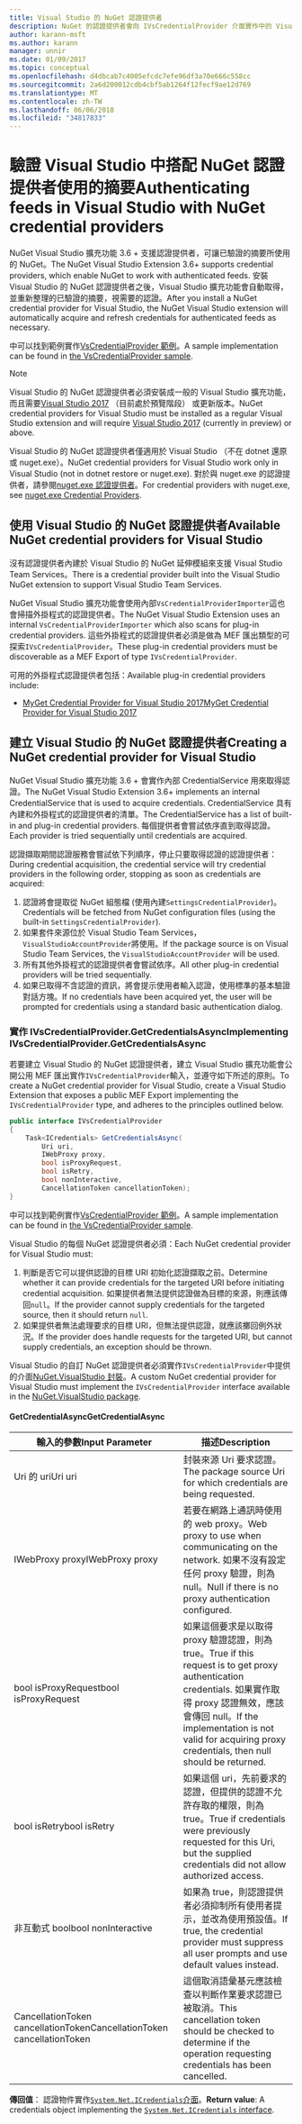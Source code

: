 ```yaml
---
title: Visual Studio 的 NuGet 認證提供者
description: NuGet 的認證提供者會向 IVsCredentialProvider 介面實作中的 Visual Studio 擴充功能的摘要。
author: karann-msft
ms.author: karann
manager: unnir
ms.date: 01/09/2017
ms.topic: conceptual
ms.openlocfilehash: d4dbcab7c4005efcdc7efe96df3a70e666c558cc
ms.sourcegitcommit: 2a6d200012cdb4cbf5ab1264f12fecf9ae12d769
ms.translationtype: MT
ms.contentlocale: zh-TW
ms.lasthandoff: 06/06/2018
ms.locfileid: "34817833"
---
```

# <a name="authenticating-feeds-in-visual-studio-with-nuget-credential-providers"></a><span data-ttu-id="e8a28-103">驗證 Visual Studio 中搭配 NuGet 認證提供者使用的摘要</span><span class="sxs-lookup"><span data-stu-id="e8a28-103">Authenticating feeds in Visual Studio with NuGet credential providers</span></span>

<span data-ttu-id="e8a28-104">NuGet Visual Studio 擴充功能 3.6 + 支援認證提供者，可讓已驗證的摘要所使用的 NuGet。</span><span class="sxs-lookup"><span data-stu-id="e8a28-104">The NuGet Visual Studio Extension 3.6+ supports credential providers, which enable NuGet to work with authenticated feeds.</span></span>
<span data-ttu-id="e8a28-105">安裝 Visual Studio 的 NuGet 認證提供者之後，Visual Studio 擴充功能會自動取得，並重新整理的已驗證的摘要，視需要的認證。</span><span class="sxs-lookup"><span data-stu-id="e8a28-105">After you install a NuGet credential provider for Visual Studio, the NuGet Visual Studio extension will automatically acquire and refresh credentials for authenticated feeds as necessary.</span></span>

<span data-ttu-id="e8a28-106">中可以找到範例實作[VsCredentialProvider 範例](https://github.com/NuGet/Samples/tree/master/VsCredentialProvider)。</span><span class="sxs-lookup"><span data-stu-id="e8a28-106">A sample implementation can be found in [the VsCredentialProvider sample](https://github.com/NuGet/Samples/tree/master/VsCredentialProvider).</span></span>

> [!Note]
> <span data-ttu-id="e8a28-107">Visual Studio 的 NuGet 認證提供者必須安裝成一般的 Visual Studio 擴充功能，而且需要[Visual Studio 2017](https://aka.ms/vs/15/preview/vs_enterprise) （目前處於預覽階段） 或更新版本。</span><span class="sxs-lookup"><span data-stu-id="e8a28-107">NuGet credential providers for Visual Studio must be installed as a regular Visual Studio extension and will require [Visual Studio 2017](https://aka.ms/vs/15/preview/vs_enterprise) (currently in preview) or above.</span></span>
>
> <span data-ttu-id="e8a28-108">Visual Studio 的 NuGet 認證提供者僅適用於 Visual Studio （不在 dotnet 還原或 nuget.exe）。</span><span class="sxs-lookup"><span data-stu-id="e8a28-108">NuGet credential providers for Visual Studio work only in Visual Studio (not in dotnet restore or nuget.exe).</span></span> <span data-ttu-id="e8a28-109">對於與 nuget.exe 的認證提供者，請參閱[nuget.exe 認證提供者](nuget-exe-Credential-providers.md)。</span><span class="sxs-lookup"><span data-stu-id="e8a28-109">For credential providers with nuget.exe, see [nuget.exe Credential Providers](nuget-exe-Credential-providers.md).</span></span>

## <a name="available-nuget-credential-providers-for-visual-studio"></a><span data-ttu-id="e8a28-110">使用 Visual Studio 的 NuGet 認證提供者</span><span class="sxs-lookup"><span data-stu-id="e8a28-110">Available NuGet credential providers for Visual Studio</span></span>

<span data-ttu-id="e8a28-111">沒有認證提供者內建於 Visual Studio 的 NuGet 延伸模組來支援 Visual Studio Team Services。</span><span class="sxs-lookup"><span data-stu-id="e8a28-111">There is a credential provider built into the Visual Studio NuGet extension to support Visual Studio Team Services.</span></span>

<span data-ttu-id="e8a28-112">NuGet Visual Studio 擴充功能會使用內部`VsCredentialProviderImporter`這也會掃描外掛程式的認證提供者。</span><span class="sxs-lookup"><span data-stu-id="e8a28-112">The NuGet Visual Studio Extension uses an internal `VsCredentialProviderImporter` which also scans for plug-in credential providers.</span></span> <span data-ttu-id="e8a28-113">這些外掛程式的認證提供者必須是做為 MEF 匯出類型的可探索`IVsCredentialProvider`。</span><span class="sxs-lookup"><span data-stu-id="e8a28-113">These plug-in credential providers must be discoverable as a MEF Export of type `IVsCredentialProvider`.</span></span>

<span data-ttu-id="e8a28-114">可用的外掛程式認證提供者包括：</span><span class="sxs-lookup"><span data-stu-id="e8a28-114">Available plug-in credential providers include:</span></span>

- [<span data-ttu-id="e8a28-115">MyGet Credential Provider for Visual Studio 2017</span><span class="sxs-lookup"><span data-stu-id="e8a28-115">MyGet Credential Provider for Visual Studio 2017</span></span>](http://docs.myget.org/docs/reference/credential-provider-for-visual-studio)

## <a name="creating-a-nuget-credential-provider-for-visual-studio"></a><span data-ttu-id="e8a28-116">建立 Visual Studio 的 NuGet 認證提供者</span><span class="sxs-lookup"><span data-stu-id="e8a28-116">Creating a NuGet credential provider for Visual Studio</span></span>

<span data-ttu-id="e8a28-117">NuGet Visual Studio 擴充功能 3.6 + 會實作內部 CredentialService 用來取得認證。</span><span class="sxs-lookup"><span data-stu-id="e8a28-117">The NuGet Visual Studio Extension 3.6+ implements an internal CredentialService that is used to acquire credentials.</span></span> <span data-ttu-id="e8a28-118">CredentialService 具有內建和外掛程式的認證提供者的清單。</span><span class="sxs-lookup"><span data-stu-id="e8a28-118">The CredentialService has a list of built-in and plug-in credential providers.</span></span> <span data-ttu-id="e8a28-119">每個提供者會嘗試依序直到取得認證。</span><span class="sxs-lookup"><span data-stu-id="e8a28-119">Each provider is tried sequentially until credentials are acquired.</span></span>

<span data-ttu-id="e8a28-120">認證擷取期間認證服務會嘗試依下列順序，停止只要取得認證的認證提供者：</span><span class="sxs-lookup"><span data-stu-id="e8a28-120">During credential acquisition, the credential service will try credential providers in the following order, stopping as soon as credentials are acquired:</span></span>

1. <span data-ttu-id="e8a28-121">認證將會提取從 NuGet 組態檔 (使用內建`SettingsCredentialProvider`)。</span><span class="sxs-lookup"><span data-stu-id="e8a28-121">Credentials will be fetched from NuGet configuration files (using the built-in `SettingsCredentialProvider`).</span></span>
1. <span data-ttu-id="e8a28-122">如果套件來源位於 Visual Studio Team Services，`VisualStudioAccountProvider`將使用。</span><span class="sxs-lookup"><span data-stu-id="e8a28-122">If the package source is on Visual Studio Team Services, the `VisualStudioAccountProvider` will be used.</span></span>
1. <span data-ttu-id="e8a28-123">所有其他外掛程式的認證提供者會嘗試依序。</span><span class="sxs-lookup"><span data-stu-id="e8a28-123">All other plug-in credential providers will be tried sequentially.</span></span>
1. <span data-ttu-id="e8a28-124">如果已取得不含認證的資訊，將會提示使用者輸入認證，使用標準的基本驗證 對話方塊。</span><span class="sxs-lookup"><span data-stu-id="e8a28-124">If no credentials have been acquired yet, the user will be prompted for credentials using a standard basic authentication dialog.</span></span>

### <a name="implementing-ivscredentialprovidergetcredentialsasync"></a><span data-ttu-id="e8a28-125">實作 IVsCredentialProvider.GetCredentialsAsync</span><span class="sxs-lookup"><span data-stu-id="e8a28-125">Implementing IVsCredentialProvider.GetCredentialsAsync</span></span>

<span data-ttu-id="e8a28-126">若要建立 Visual Studio 的 NuGet 認證提供者，建立 Visual Studio 擴充功能會公開公用 MEF 匯出實作`IVsCredentialProvider`輸入，並遵守如下所述的原則。</span><span class="sxs-lookup"><span data-stu-id="e8a28-126">To create a NuGet credential provider for Visual Studio, create a Visual Studio Extension that exposes a public MEF Export implementing the `IVsCredentialProvider` type, and adheres to the principles outlined below.</span></span>

```cs
public interface IVsCredentialProvider
{
    Task<ICredentials> GetCredentialsAsync(
        Uri uri,
        IWebProxy proxy,
        bool isProxyRequest,
        bool isRetry,
        bool nonInteractive,
        CancellationToken cancellationToken);
}
```

<span data-ttu-id="e8a28-127">中可以找到範例實作[VsCredentialProvider 範例](https://github.com/NuGet/Samples/tree/master/VsCredentialProvider)。</span><span class="sxs-lookup"><span data-stu-id="e8a28-127">A sample implementation can be found in [the VsCredentialProvider sample](https://github.com/NuGet/Samples/tree/master/VsCredentialProvider).</span></span>

<span data-ttu-id="e8a28-128">Visual Studio 的每個 NuGet 認證提供者必須：</span><span class="sxs-lookup"><span data-stu-id="e8a28-128">Each NuGet credential provider for Visual Studio must:</span></span>

1. <span data-ttu-id="e8a28-129">判斷是否它可以提供認證的目標 URI 初始化認證擷取之前。</span><span class="sxs-lookup"><span data-stu-id="e8a28-129">Determine whether it can provide credentials for the targeted URI before initiating credential acquisition.</span></span> <span data-ttu-id="e8a28-130">如果提供者無法提供認證做為目標的來源，則應該傳回`null`。</span><span class="sxs-lookup"><span data-stu-id="e8a28-130">If the provider cannot supply credentials for the targeted source, then it should return `null`.</span></span>
1. <span data-ttu-id="e8a28-131">如果提供者無法處理要求的目標 URI，但無法提供認證，就應該擲回例外狀況。</span><span class="sxs-lookup"><span data-stu-id="e8a28-131">If the provider does handle requests for the targeted URI, but cannot supply credentials, an exception should be thrown.</span></span>

<span data-ttu-id="e8a28-132">Visual Studio 的自訂 NuGet 認證提供者必須實作`IVsCredentialProvider`中提供的介面[NuGet.VisualStudio 封裝](https://www.nuget.org/packages/NuGet.VisualStudio/)。</span><span class="sxs-lookup"><span data-stu-id="e8a28-132">A custom NuGet credential provider for Visual Studio must implement the `IVsCredentialProvider` interface available in the [NuGet.VisualStudio package](https://www.nuget.org/packages/NuGet.VisualStudio/).</span></span>

#### <a name="getcredentialasync"></a><span data-ttu-id="e8a28-133">GetCredentialAsync</span><span class="sxs-lookup"><span data-stu-id="e8a28-133">GetCredentialAsync</span></span>

| <span data-ttu-id="e8a28-134">輸入的參數</span><span class="sxs-lookup"><span data-stu-id="e8a28-134">Input Parameter</span></span> |<span data-ttu-id="e8a28-135">描述</span><span class="sxs-lookup"><span data-stu-id="e8a28-135">Description</span></span>|
| ----------------|-----------|
| <span data-ttu-id="e8a28-136">Uri 的 uri</span><span class="sxs-lookup"><span data-stu-id="e8a28-136">Uri uri</span></span> | <span data-ttu-id="e8a28-137">封裝來源 Uri 要求認證。</span><span class="sxs-lookup"><span data-stu-id="e8a28-137">The package source Uri for which credentials are being requested.</span></span>|
| <span data-ttu-id="e8a28-138">IWebProxy proxy</span><span class="sxs-lookup"><span data-stu-id="e8a28-138">IWebProxy proxy</span></span> | <span data-ttu-id="e8a28-139">若要在網路上通訊時使用的 web proxy。</span><span class="sxs-lookup"><span data-stu-id="e8a28-139">Web proxy to use when communicating on the network.</span></span> <span data-ttu-id="e8a28-140">如果不沒有設定任何 proxy 驗證，則為 null。</span><span class="sxs-lookup"><span data-stu-id="e8a28-140">Null if there is no proxy authentication configured.</span></span> |
| <span data-ttu-id="e8a28-141">bool isProxyRequest</span><span class="sxs-lookup"><span data-stu-id="e8a28-141">bool isProxyRequest</span></span> | <span data-ttu-id="e8a28-142">如果這個要求是以取得 proxy 驗證認證，則為 true。</span><span class="sxs-lookup"><span data-stu-id="e8a28-142">True if this request is to get proxy authentication credentials.</span></span> <span data-ttu-id="e8a28-143">如果實作取得 proxy 認證無效，應該會傳回 null。</span><span class="sxs-lookup"><span data-stu-id="e8a28-143">If the implementation is not valid for acquiring proxy credentials, then null should be returned.</span></span> |
| <span data-ttu-id="e8a28-144">bool isRetry</span><span class="sxs-lookup"><span data-stu-id="e8a28-144">bool isRetry</span></span> | <span data-ttu-id="e8a28-145">如果這個 uri，先前要求的認證，但提供的認證不允許存取的權限，則為 true。</span><span class="sxs-lookup"><span data-stu-id="e8a28-145">True if credentials were previously requested for this Uri, but the supplied credentials did not allow authorized access.</span></span> |
| <span data-ttu-id="e8a28-146">非互動式 bool</span><span class="sxs-lookup"><span data-stu-id="e8a28-146">bool nonInteractive</span></span> | <span data-ttu-id="e8a28-147">如果為 true，則認證提供者必須抑制所有使用者提示，並改為使用預設值。</span><span class="sxs-lookup"><span data-stu-id="e8a28-147">If true, the credential provider must suppress all user prompts and use default values instead.</span></span> |
| <span data-ttu-id="e8a28-148">CancellationToken cancellationToken</span><span class="sxs-lookup"><span data-stu-id="e8a28-148">CancellationToken cancellationToken</span></span> | <span data-ttu-id="e8a28-149">這個取消語彙基元應該檢查以判斷作業要求認證已被取消。</span><span class="sxs-lookup"><span data-stu-id="e8a28-149">This cancellation token should be checked to determine if the operation requesting credentials has been cancelled.</span></span> |

<span data-ttu-id="e8a28-150">**傳回值**： 認證物件實作[`System.Net.ICredentials`介面](/dotnet/api/system.net.icredentials?view=netstandard-2.0)。</span><span class="sxs-lookup"><span data-stu-id="e8a28-150">**Return value**: A credentials object implementing the [`System.Net.ICredentials` interface](/dotnet/api/system.net.icredentials?view=netstandard-2.0).</span></span>
